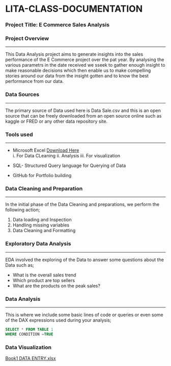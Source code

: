  # LITA-CLASS-DOCUMENTATION

### Project Title: E Commerce Sales Analysis

### Project Overview
---
This Data Analysis project aims to generate insights into the sales performance of the E Commerce project over the pat year. By analysing the various parametrs in the date received we sseek to gather enough insight to make reasonable decisions which then enable us to make compelling stories around our data from the insight gotten and to know the best performance from our data.

### Data Sources
---
The primary source of Data used here is Data Sale.csv and this is an open source that can be freely downloaded from an open source online such as kaggle or FRED or any other data repository site.

### Tools used
---
- Microsoft Excel [Download Here](https://www.microsoft.com)  
    i. For Data CLeaning
   ii. Analysis
  iii. For visualization
  
- SQL- Structured Query language for Querying of Data
- GitHub for Portfolio building

 ### Data Cleaning and Preparation
 ---
  In the initial phase of the Data Cleaning and preparations, we perform the following action;
  1. Data loading and Inspection
  2. Handling missing variables
  3. Data Cleaning and Formatting

### Exploratory Data Analysis
---
EDA involved the exploring of the Data to answer some questions about the Data such as;
- What is the overall sales trend
- Which product are top sellers
- What are the products on the peak sales?
### Data Analysis
---
This is where we include some basic lines of code or queries or even some of the DAX expressions used during your analysis;

```SQL
SELECT * FROM TABLE 1
WHERE CONDITION =TRUE
```

### Data Visualization
[Book1 DATA ENTRY.xlsx](https://github.com/user-attachments/files/17452177/Book1.DATA.ENTRY.xlsx)

